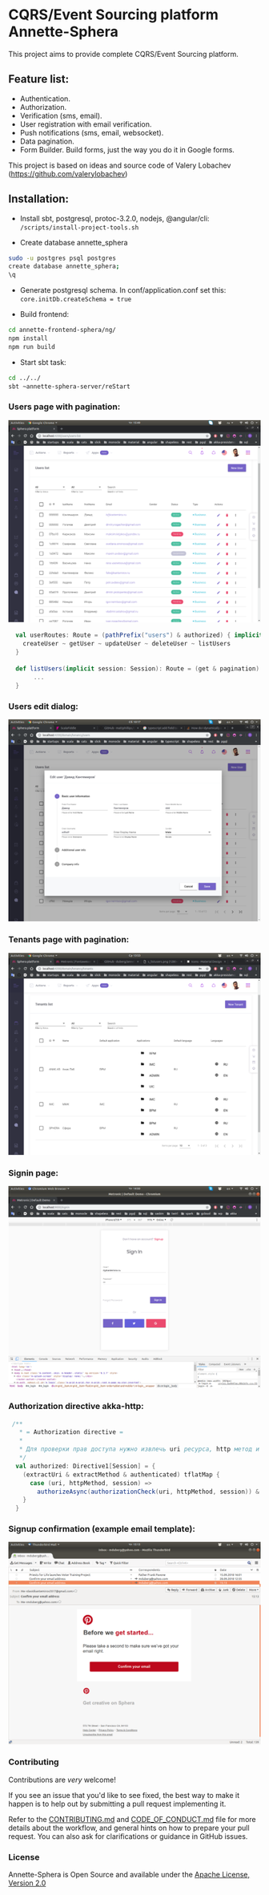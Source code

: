 # CQRS/Event Sourcing platform Annette-Sphera

This project aims to provide complete CQRS/Event Sourcing platform.

## Feature list:
- Authentication.
- Authorization.
- Verification (sms, email).
- User registration with email verification.
- Push notifications (sms, email, websocket).
- Data pagination.
- Form Builder. Build forms, just the way you do it in Google forms.

This project is based on ideas and source code of Valery Lobachev (https://github.com/valerylobachev)

## Installation:

- Install sbt, postgresql, protoc-3.2.0, nodejs, @angular/cli: ```/scripts/install-project-tools.sh```

- Create database annette_sphera
```bash
sudo -u postgres psql postgres
create database annette_sphera;
\q
```

- Generate postgresql schema. In conf/application.conf set this:
```core.initDb.createSchema = true```

- Build frontend:
```bash
cd annette-frontend-sphera/ng/
npm install
npm run build
```

- Start sbt task:
```bash
cd ../../
sbt ~annette-sphera-server/reStart
```

### Users page with pagination:
![users page](https://raw.githubusercontent.com/duberg/annette-sphera/master/screenshot/s_users.png)

```scala
  val userRoutes: Route = (pathPrefix("users") & authorized) { implicit session =>
    createUser ~ getUser ~ updateUser ~ deleteUser ~ listUsers
  }
  
  def listUsers(implicit session: Session): Route = (get & pagination) { page =>
       ...
  }
```

### Users edit dialog:
![users edit](https://raw.githubusercontent.com/duberg/annette-sphera/master/screenshot/s_useredit.png)

### Tenants page with pagination:
![tenants page](https://raw.githubusercontent.com/duberg/annette-sphera/master/screenshot/s_tenants.png)


### Signin page:
![signin page](https://raw.githubusercontent.com/duberg/annette-sphera/master/screenshot/s_signin.png)

### Authorization directive akka-http:
```scala
 /**
   * = Authorization directive =
   *
   * Для проверки прав доступа нужно извлечь uri ресурса, http метод и сессию пользователя.
   */
  val authorized: Directive1[Session] = {
    (extractUri & extractMethod & authenticated) tflatMap {
      case (uri, httpMethod, session) =>
        authorizeAsync(authorizationCheck(uri, httpMethod, session)) & provide(session)
    }
  }
```

### Signup confirmation (example email template):
![signup page](https://raw.githubusercontent.com/duberg/annette-sphera/master/screenshot/s_emailconfirmation.png)

### Contributing

Contributions are *very* welcome!

If you see an issue that you'd like to see fixed, the best way to make it happen is to help out by submitting a pull request implementing it.

Refer to the [CONTRIBUTING.md](docs/CONTRIBUTING.md) and  [CODE_OF_CONDUCT.md](docs/CODE_OF_CONDUCT.md) file for more
 details about the workflow, and general hints on how to prepare your pull request. You can also ask for 
 clarifications or guidance in GitHub issues.


### License

Annette-Sphera is Open Source and available under the [Apache License, Version 2.0](https://www.apache.org/licenses/LICENSE-2.0)
